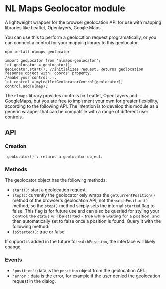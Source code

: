 NL Maps Geolocator module
=========================

A lightweight wrapper for the browser geolocation API for use with mapping libraries like Leaflet, Openlayers, Google Maps.

You can use this to perform a geolocation request programatically, or you can connect a control for your mapping library to this geolocator.

    npm install nlmaps-geolocator

    import geoLocator from 'nlmaps-geolocator';
    let geolocator = geoLocator();
    geoLocator.start(); //initializes request. Returns geolocation response object with 'coords' property.
    //make your control ...
    let control = myLeafletGeolocatorControl(geolocator);
    control.addTo(map);
    
The `nlmaps` library provides controls for Leaflet, OpenLayers and GoogleMaps, but you are free to implement your own for greater flexibility, according to the following API. The intention is to develop this module as a generic wrapper that can be compatible with a range of different user controls.

API
---

### Creation

    `geoLocator()`: returns a geolocator object.

### Methods

The geolocator object has the following methods:

* `start()`: start a geolocation request.
* `stop()`: currently the geolocator only wraps the `getCurrentPosition()` method of the browser's geolocation API, not the `watchPosition()` method, so the `stop()` method simply sets the internal `started` flag to false. This flag is for future use and can also be queried for styling your control: the status will be started = true while waiting for a position, and then automatically set to false once a position is found. Query it with the following method:
* `isStarted()`: true or false.

If support is added in the future for `watchPosition`, the interface will likely change.

### Events

* `'position'`: data is the `position` object from the geolocation API.
* `'error'`: data is the error, for example if the user denied the geolocation request in the dialog.

